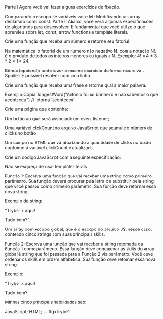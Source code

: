 Parte I
Agora você vai fazer alguns exercícios de fixação.

Comparando o escopo de variáveis var e let;
Modificando um array declarado como const.
Parte II
Abaixo, você verá algumas especificações de algoritmos para desenvolver. É fundamental que você utilize o que aprendeu sobre let, const, arrow functions e template literals.

Crie uma função que receba um número e retorne seu fatorial.

Na matemática, o fatorial de um número não negativo N, com a notação N!, é o produto de todos os inteiros menores ou iguais a N. Exemplo: 4! = 4 * 3 * 2 * 1 = 24.

Bônus (opcional): tente fazer o mesmo exercício de forma recursiva . Spoiler: É possível resolver com uma linha.

Crie uma função que receba uma frase e retorne qual a maior palavra.

Exemplo:Copiar
      longestWord("Antônio foi no banheiro e não sabemos o que aconteceu") // retorna 'aconteceu'
    
Crie uma página que contenha:

Um botão ao qual será associado um event listener;

Uma variável clickCount no arquivo JavaScript que acumule o número de clicks no botão;

Um campo no HTML que vá atualizando a quantidade de clicks no botão conforme a variável clickCount é atualizada.

Crie um código JavaScript com a seguinte especificação:

Não se esqueça de usar template literals

Função 1: Escreva uma função que vai receber uma string como primeiro parâmetro. Sua função deverá procurar pela letra x e substituir pela string que você passou como primeiro parâmetro. Sua função deve retornar essa nova string.

Exemplo da string:

“Tryber x aqui!

Tudo bem?“.

Um array com escopo global, que é o escopo do arquivo JS, nesse caso, contendo cinco strings com suas principais skills.

Função 2: Escreva uma função que vai receber a string retornada da Função 1 como parâmetro. Essa função deve concatenar as skills do array global à string que foi passada para a Função 2 via parâmetro. Você deve ordenar os skills em ordem alfabética. Sua função deve retornar essa nova string.

Exemplo:

“Tryber x aqui!

Tudo bem?

Minhas cinco principais habilidades são:

JavaScript;
HTML; …
#goTrybe”.